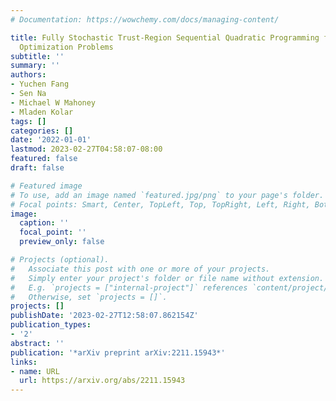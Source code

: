```yaml
---
# Documentation: https://wowchemy.com/docs/managing-content/

title: Fully Stochastic Trust-Region Sequential Quadratic Programming for Equality-Constrained
  Optimization Problems
subtitle: ''
summary: ''
authors:
- Yuchen Fang
- Sen Na
- Michael W Mahoney
- Mladen Kolar
tags: []
categories: []
date: '2022-01-01'
lastmod: 2023-02-27T04:58:07-08:00
featured: false
draft: false

# Featured image
# To use, add an image named `featured.jpg/png` to your page's folder.
# Focal points: Smart, Center, TopLeft, Top, TopRight, Left, Right, BottomLeft, Bottom, BottomRight.
image:
  caption: ''
  focal_point: ''
  preview_only: false

# Projects (optional).
#   Associate this post with one or more of your projects.
#   Simply enter your project's folder or file name without extension.
#   E.g. `projects = ["internal-project"]` references `content/project/deep-learning/index.md`.
#   Otherwise, set `projects = []`.
projects: []
publishDate: '2023-02-27T12:58:07.862154Z'
publication_types:
- '2'
abstract: ''
publication: '*arXiv preprint arXiv:2211.15943*'
links:
- name: URL
  url: https://arxiv.org/abs/2211.15943
---
```

